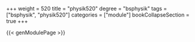 +++
weight = 520
title = "physik520"
degree = "bsphysik"
tags = ["bsphysik", "physik520"]
categories = ["module"]
bookCollapseSection = true
+++

{{< genModulePage >}}
